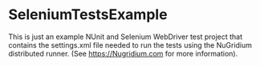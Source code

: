 # SeleniumTestsExample
This is just an example NUnit and Selenium WebDriver test project that contains the settings.xml file needed to run the tests using the NuGridium distributed runner. (See https://Nugridium.com for more information).

